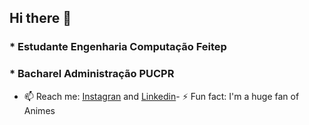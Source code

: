 ## Hi there 👋

### * Estudante Engenharia Computação Feitep

### * Bacharel Administração PUCPR


<!--
**Alessandroobarros/Alessandroobarros** is a ✨ _special_ ✨ repository because its `README.md` (this file) appears on your GitHub profile.

Here are some ideas to get you started:

- 🔭 I’m currently working on ...
- 🌱 I’m currently learning ...
- 👯 I’m looking to collaborate on ...
- 🤔 I’m looking for help with ...
- 💬 Ask me about ...
- 📫 How to reach me: ...
- 😄 Pronouns: ...
- ⚡ Fun fact: ...
TESTE-->


- 📫 Reach me: [Instagran](https://www.instagram.com/alexsandrojb/) and [Linkedin](https://www.linkedin.com/in/alessandro-barros-10250192/)- ⚡️ Fun fact: I'm a huge fan of Animes


